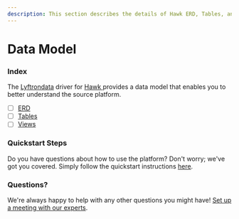 ```yaml
---
description: This section describes the details of Hawk ERD, Tables, and Views.
---
```


# Data Model

### Index

The  [Lyftrondata](https://www.lyftrondata.com/) driver for [Hawk](https://www.lyftrondata.com/integration/hawk/)[ ](https://www.lyftrondata.com/integration/hawk/)provides a data model that enables you to better understand the source platform.

* [ ] [ERD](../../../marketing-analytics/hawk/data-model/erd.md)
* [ ] [Tables](../../../marketing-analytics/hawk/data-model/tables.md)
* [ ] [Views](../../../marketing-analytics/hawk/data-model/views.md)

### Quickstart Steps

Do you have questions about how to use the platform? Don't worry; we've got you covered. Simply follow the quickstart instructions [here](../../../../quickstart-steps.md).

### Questions? <a href="#questions" id="questions"></a>

We're always happy to help with any other questions you might have! [Set up a meeting with our experts](https://www.lyftrondata.com/book-a-meeting/).

